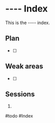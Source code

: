 # ---- Index

This is the ---- index.
## Plan
- [ ]

## Weak areas
- [ ] 

## Sessions
1.  

#todo #Index 